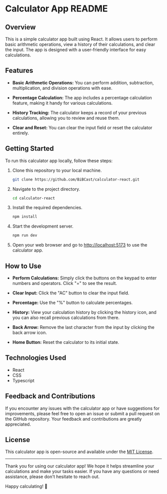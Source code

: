 # Calculator App README

## Overview

This is a simple calculator app built using React. It allows users to perform basic arithmetic operations, view a history of their calculations, and clear the input. The app is designed with a user-friendly interface for easy calculations.

## Features

- **Basic Arithmetic Operations:** You can perform addition, subtraction, multiplication, and division operations with ease.

- **Percentage Calculation:** The app includes a percentage calculation feature, making it handy for various calculations.

- **History Tracking:** The calculator keeps a record of your previous calculations, allowing you to review and reuse them.

- **Clear and Reset:** You can clear the input field or reset the calculator entirely.

## Getting Started

To run this calculator app locally, follow these steps:

1. Clone this repository to your local machine.

   ```bash
   git clone https://github.com/BiBCast/calculator-react.git
   ```

2. Navigate to the project directory.

   ```bash
   cd calculator-react
   ```

3. Install the required dependencies.

   ```bash
   npm install
   ```

4. Start the development server.

   ```bash
   npm run dev
   ```

5. Open your web browser and go to [http://localhost:5173](http://localhost:5173) to use the calculator app.

## How to Use

- **Perform Calculations:** Simply click the buttons on the keypad to enter numbers and operators. Click "=" to see the result.

- **Clear Input:** Click the "AC" button to clear the input field.

- **Percentage:** Use the "%" button to calculate percentages.

- **History:** View your calculation history by clicking the history icon, and you can also recall previous calculations from there.

- **Back Arrow:** Remove the last character from the input by clicking the back arrow icon.

- **Home Button:** Reset the calculator to its initial state.

## Technologies Used

- React
- CSS
- Typescript

## Feedback and Contributions

If you encounter any issues with the calculator app or have suggestions for improvements, please feel free to open an issue or submit a pull request on the GitHub repository. Your feedback and contributions are greatly appreciated.

## License

This calculator app is open-source and available under the [MIT License](link_to_license).

---

Thank you for using our calculator app! We hope it helps streamline your calculations and make your tasks easier. If you have any questions or need assistance, please don't hesitate to reach out.

Happy calculating! 🧮
